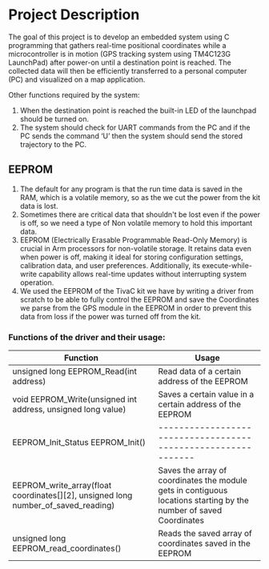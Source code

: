 # Project Description

The goal of this project is to develop an embedded system using C programming that gathers real-time positional coordinates while a microcontroller is in motion (GPS tracking system using TM4C123G LaunchPad) after power-on until a destination point is reached. The collected data will then be efficiently transferred to a personal computer (PC) and visualized on a map application.

Other functions required by the system:

1. When the destination point is reached the built-in LED of the launchpad should be turned on.
2. The system should check for UART commands from the PC and if the PC sends the command ‘U’ then the system should send the stored trajectory to the PC.

## EEPROM

1. The default for any program is that the run time data is saved in the RAM, which is a volatile memory, so as the we cut the power from the kit data is lost.
2. Sometimes there are critical data that shouldn't be lost even if the power is off, so we need a type of Non volatile memory to hold this important data.
3. EEPROM (Electrically Erasable Programmable Read-Only Memory) is crucial in Arm processors for non-volatile storage. It retains data even when power is off, making it ideal for storing configuration settings, calibration data, and user preferences. Additionally, its execute-while-write capability allows real-time updates without interrupting system operation.
4. We used the EEPROM of the TivaC kit we have by writing a driver from scratch to be able to fully control the EEPROM and save the Coordinates we parse from the GPS module in the EEPROM in order to prevent this data from loss if the power was turned off from the kit.

### Functions of the driver and their usage:

| Function                                         | Usage                                                        |
|--------------------------------------------------|--------------------------------------------------------------|
| unsigned long EEPROM_Read(int address)          | Read data of a certain address of the EEPROM                 |
| void EEPROM_Write(unsigned int address, unsigned long value) | Saves a certain value in a certain address of the EEPROM |
| EEPROM_Init_Status EEPROM_Init()                 | -------------------------------------------------------------|
| EEPROM_write_array(float coordinates[][2], unsigned long number_of_saved_reading) | Saves the array of coordinates the module gets in contiguous locations starting by the number of saved Coordinates |
| unsigned long EEPROM_read_coordinates()          | Reads the saved array of coordinates saved in the EEPROM     |
